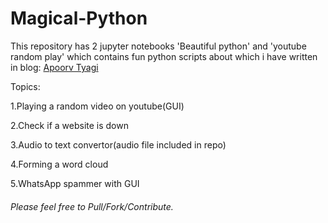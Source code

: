 # Magical-Python

This repository has 2 jupyter notebooks 'Beautiful python' and 'youtube random play' which contains fun python scripts about which i have written in blog:
[Apoorv Tyagi](https://apoorvtyagi133.blogspot.com)

Topics:

1.Playing a random video on youtube(GUI)

2.Check if a website is down

3.Audio to text convertor(audio file included in repo)

4.Forming a word cloud

5.WhatsApp spammer with GUI


###### Please feel free to Pull/Fork/Contribute.
